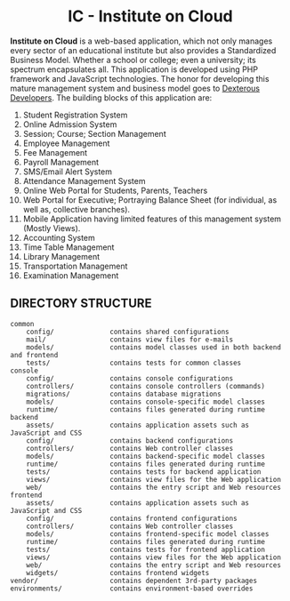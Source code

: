 
<h1 align="center">IC - Institute on Cloud</h1>

<b>Institute on Cloud</b> is a web-based application, which not only manages every sector of an educational institute but also provides a Standardized Business Model. Whether a school or college; even a university; its spectrum encapsulates all. This application is developed using PHP framework and JavaScript technologies. The honor for developing this mature management system and business model goes to <a href="www.dexdevs.com" target="_blank">Dexterous Developers</a>. The building blocks of this application are:

1) Student Registration System <br />
2) Online Admission System <br />
3) Session; Course; Section Management <br />
4) Employee Management <br />
5) Fee Management <br />
6) Payroll Management <br />
7) SMS/Email Alert System <br />
8) Attendance Management System <br />
9) Online Web Portal for Students, Parents, Teachers <br />
10) Web Portal for Executive; Portraying Balance Sheet (for individual, as well as, collective branches). <br />
11) Mobile Application having limited features of this management system (Mostly Views). <br />
12) Accounting System <br />
13) Time Table Management <br />
14) Library Management <br />
15) Transportation Management <br />
16) Examination Management <br />



DIRECTORY STRUCTURE
-------------------

```
common
    config/              contains shared configurations
    mail/                contains view files for e-mails
    models/              contains model classes used in both backend and frontend
    tests/               contains tests for common classes    
console
    config/              contains console configurations
    controllers/         contains console controllers (commands)
    migrations/          contains database migrations
    models/              contains console-specific model classes
    runtime/             contains files generated during runtime
backend
    assets/              contains application assets such as JavaScript and CSS
    config/              contains backend configurations
    controllers/         contains Web controller classes
    models/              contains backend-specific model classes
    runtime/             contains files generated during runtime
    tests/               contains tests for backend application    
    views/               contains view files for the Web application
    web/                 contains the entry script and Web resources
frontend
    assets/              contains application assets such as JavaScript and CSS
    config/              contains frontend configurations
    controllers/         contains Web controller classes
    models/              contains frontend-specific model classes
    runtime/             contains files generated during runtime
    tests/               contains tests for frontend application
    views/               contains view files for the Web application
    web/                 contains the entry script and Web resources
    widgets/             contains frontend widgets
vendor/                  contains dependent 3rd-party packages
environments/            contains environment-based overrides
```
